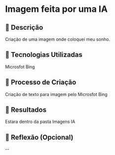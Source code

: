 # Imagem feita por uma IA
## 📒 Descrição
Criação de uma imagem onde coloquei meu sonho.

## 🤖 Tecnologias Utilizadas
Microsfot Bing

## 🧐 Processo de Criação
Criação de texto para imagem pelo Microsfot Bing

## 🚀 Resultados
Estara dentro da pasta Imagens IA

## 💭 Reflexão (Opcional)
--
